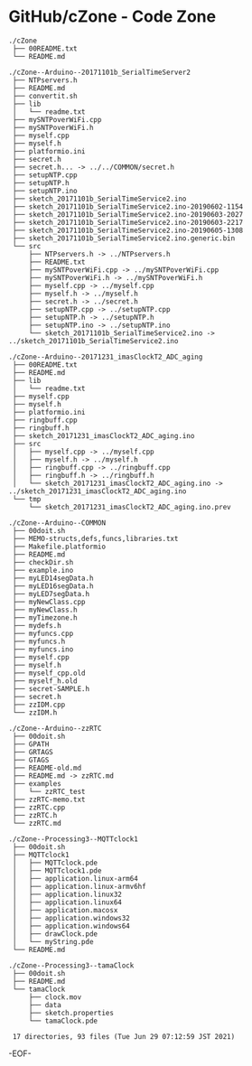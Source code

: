 # GitHub/cZone -  Code Zone

    ./cZone
     ├── 00README.txt
     └── README.md

    ./cZone--Arduino--20171101b_SerialTimeServer2
     ├── NTPservers.h
     ├── README.md
     ├── convertit.sh
     ├── lib
     │   └── readme.txt
     ├── mySNTPoverWiFi.cpp
     ├── mySNTPoverWiFi.h
     ├── myself.cpp
     ├── myself.h
     ├── platformio.ini
     ├── secret.h
     ├── secret.h... -> ../../COMMON/secret.h
     ├── setupNTP.cpp
     ├── setupNTP.h
     ├── setupNTP.ino
     ├── sketch_20171101b_SerialTimeService2.ino
     ├── sketch_20171101b_SerialTimeService2.ino-20190602-1154
     ├── sketch_20171101b_SerialTimeService2.ino-20190603-2027
     ├── sketch_20171101b_SerialTimeService2.ino-20190603-2217
     ├── sketch_20171101b_SerialTimeService2.ino-20190605-1308
     ├── sketch_20171101b_SerialTimeService2.ino.generic.bin
     └── src
         ├── NTPservers.h -> ../NTPservers.h
         ├── README.txt
         ├── mySNTPoverWiFi.cpp -> ../mySNTPoverWiFi.cpp
         ├── mySNTPoverWiFi.h -> ../mySNTPoverWiFi.h
         ├── myself.cpp -> ../myself.cpp
         ├── myself.h -> ../myself.h
         ├── secret.h -> ../secret.h
         ├── setupNTP.cpp -> ../setupNTP.cpp
         ├── setupNTP.h -> ../setupNTP.h
         ├── setupNTP.ino -> ../setupNTP.ino
         └── sketch_20171101b_SerialTimeService2.ino -> ../sketch_20171101b_SerialTimeService2.ino

    ./cZone--Arduino--20171231_imasClockT2_ADC_aging
     ├── 00README.txt
     ├── README.md
     ├── lib
     │   └── readme.txt
     ├── myself.cpp
     ├── myself.h
     ├── platformio.ini
     ├── ringbuff.cpp
     ├── ringbuff.h
     ├── sketch_20171231_imasClockT2_ADC_aging.ino
     ├── src
     │   ├── myself.cpp -> ../myself.cpp
     │   ├── myself.h -> ../myself.h
     │   ├── ringbuff.cpp -> ../ringbuff.cpp
     │   ├── ringbuff.h -> ../ringbuff.h
     │   └── sketch_20171231_imasClockT2_ADC_aging.ino -> ../sketch_20171231_imasClockT2_ADC_aging.ino
     └── tmp
         └── sketch_20171231_imasClockT2_ADC_aging.ino.prev

    ./cZone--Arduino--COMMON
     ├── 00doit.sh
     ├── MEMO-structs,defs,funcs,libraries.txt
     ├── Makefile.platformio
     ├── README.md
     ├── checkDir.sh
     ├── example.ino
     ├── myLED14segData.h
     ├── myLED16segData.h
     ├── myLED7segData.h
     ├── myNewClass.cpp
     ├── myNewClass.h
     ├── myTimezone.h
     ├── mydefs.h
     ├── myfuncs.cpp
     ├── myfuncs.h
     ├── myfuncs.ino
     ├── myself.cpp
     ├── myself.h
     ├── myself_cpp.old
     ├── myself_h.old
     ├── secret-SAMPLE.h
     ├── secret.h
     ├── zzIDM.cpp
     └── zzIDM.h

    ./cZone--Arduino--zzRTC
     ├── 00doit.sh
     ├── GPATH
     ├── GRTAGS
     ├── GTAGS
     ├── README-old.md
     ├── README.md -> zzRTC.md
     ├── examples
     │   └── zzRTC_test
     ├── zzRTC-memo.txt
     ├── zzRTC.cpp
     ├── zzRTC.h
     └── zzRTC.md

    ./cZone--Processing3--MQTTclock1
     ├── 00doit.sh
     ├── MQTTclock1
     │   ├── MQTTclock.pde
     │   ├── MQTTclock1.pde
     │   ├── application.linux-arm64
     │   ├── application.linux-armv6hf
     │   ├── application.linux32
     │   ├── application.linux64
     │   ├── application.macosx
     │   ├── application.windows32
     │   ├── application.windows64
     │   ├── drawClock.pde
     │   └── myString.pde
     └── README.md

    ./cZone--Processing3--tamaClock
     ├── 00doit.sh
     ├── README.md
     └── tamaClock
         ├── clock.mov
         ├── data
         ├── sketch.properties
         └── tamaClock.pde
     
     17 directories, 93 files (Tue Jun 29 07:12:59 JST 2021)

<!---

## Overview

cZone中のフォルダ/ファイルについての一般的な情報提供する．

Providing general information for the files and folders in the "cZone".

## Description

See 00README.txt

## Requirement

none.

## Usage

none.

## Installation

none.

## References

none.

## Licence

undefined.

## Author

[hohno-46466](https://github.com/hohno-46466) (@hohno_at_kuimc)

# See Also

See also 00README.txt, if prepared.

Wed Aug 21 23:19:59 JST 2019
Wed Jun 23 22:58:56 JST 2021

-->


-EOF-
